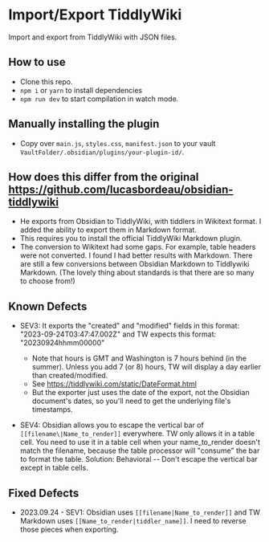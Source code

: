 # Import/Export TiddlyWiki

Import and export from TiddlyWiki with JSON files.


## How to use

- Clone this repo.
- `npm i` or `yarn` to install dependencies
- `npm run dev` to start compilation in watch mode.

## Manually installing the plugin

- Copy over `main.js`, `styles.css`, `manifest.json` to your vault `VaultFolder/.obsidian/plugins/your-plugin-id/`.

## How does this differ from the original https://github.com/lucasbordeau/obsidian-tiddlywiki

- He exports from Obsidian to TiddlyWiki, with tiddlers in Wikitext format. I added the ability to export them in Markdown format.
- This requires you to install the official TiddlyWiki Markdown plugin.
- The conversion to Wikitext had some gaps. For example, table headers were not converted. I found I had better results with Markdown. There are still a few conversions between Obsidian Markdown to Tiddlywiki Markdown. (The lovely thing about standards is that there are so many to choose from!)

## Known Defects

* SEV3: It exports the "created" and "modified" fields in this format: "2023-09-24T03:47:47.002Z" and TW expects this format: "20230924hhmm00000"
  * Note that hours is GMT and Washington is 7 hours behind (in the summer). Unless you add 7 (or 8) hours, TW will display a day earlier than created/modified.
  * See https://tiddlywiki.com/static/DateFormat.html
  * But the exporter just uses the date of the export, not the Obsidian document's dates, so you'll need to get the underlying file's timestamps.

* SEV4: Obsidian allows you to escape the vertical bar of `[[filename\|Name_to_render]]` everywhere. TW only allows it in a table cell. You need to use it in a table cell when your name_to_render doesn't match the filename, because the table processor will "consume" the bar to format the table.  Solution: Behavioral -- Don't escape the vertical bar except in table cells.



## Fixed Defects

* 2023.09.24 - SEV1: Obsidian uses `[[filename|Name_to_render]]` and TW Markdown uses `[[Name_to_render|tiddler_name]]`. I need to reverse those pieces when exporting.


